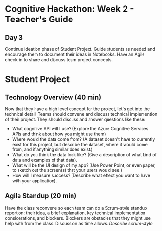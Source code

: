# Cognitive Hackathon: Week 2 - Teacher's Guide
## Day 3

Continue ideation phase of Student Project. Guide students as needed and encourage them to document their ideas in Notebooks. Have an Agile check-in to share and discuss team project concepts.


# Student Project

## Technology Overview (40 min)
Now that they have a high level concept for the project, let's get into the technical detail. Teams should convene and discuss technical implemention of their project. They should discuss and answer questions like these:

* What cognitive API will I use? (Explore the Azure Cognitive Services APIs and think about how you might use them)
* Where would the data come from? (A dataset doesn't have to currently exist for this project, but describe the dataset, where it would come from, and if anything similar does exist.)
* What do you think the data look like? (Give a description of what kind of data and examples of that data).
* What will be the UI design of my app? (Use Power Point, or even paper, to sketch out the screen(s) that your users would see.)
* How will I measure success? (Describe what effect you want to have with your application).


## Agile Standup (20 min)
Have the class reconvene so each team can do a Scrum-style standup report on: their idea, a brief explanation, key technical implementation considerations, and blockers.  Blockers are obstacles that they might use help with from the class. Discussion as time allows.
*Describe scrum-style*